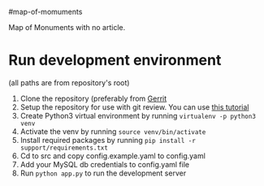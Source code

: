 #map-of-momuments

Map of Monuments with no article.

# Run development environment

(all paths are from repository's root)

1. Clone the repository (preferably from [Gerrit](https://gerrit.wikimedia.org/r/admin/projects/labs/tools/map-of-monuments)
2. Setup the repository for use with git review. You can use [this tutorial](https://www.mediawiki.org/wiki/Gerrit/Tutorial)
3. Create Python3 virtual environment by running `virtualenv -p python3 venv`
4. Activate the venv by running `source venv/bin/activate`
5. Install required packages by running `pip install -r support/requirements.txt`
6. Cd to src and copy config.example.yaml to config.yaml
7. Add your MySQL db credentials to config.yaml file
8. Run `python app.py` to run the development server
